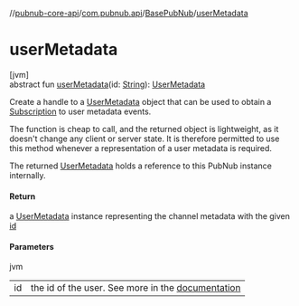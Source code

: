 //[pubnub-core-api](../../../index.md)/[com.pubnub.api](../index.md)/[BasePubNub](index.md)/[userMetadata](user-metadata.md)

# userMetadata

[jvm]\
abstract fun [userMetadata](user-metadata.md)(id: [String](https://kotlinlang.org/api/latest/jvm/stdlib/kotlin/-string/index.html)): [UserMetadata](index.md)

Create a handle to a [UserMetadata](index.md) object that can be used to obtain a [Subscription](index.md) to user metadata events.

The function is cheap to call, and the returned object is lightweight, as it doesn't change any client or server state. It is therefore permitted to use this method whenever a representation of a user metadata is required.

The returned [UserMetadata](index.md) holds a reference to this PubNub instance internally.

#### Return

a [UserMetadata](index.md) instance representing the channel metadata with the given [id](user-metadata.md)

#### Parameters

jvm

| | |
|---|---|
| id | the id of the user. See more in the [documentation](https://www.pubnub.com/docs/general/metadata/users-metadata) |
